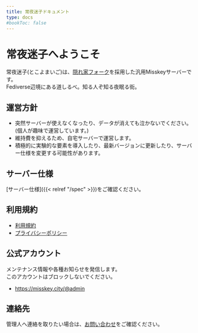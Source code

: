 ```yaml
---
title: 常夜迷子ドキュメント
type: docs
#bookToc: false
---
```


# 常夜迷子へようこそ

常夜迷子(とこよまいご)は、[隠れ家フォーク](https://github.com/hideki0403/kakurega.app/blob/dev-kakurega/docs/difference.md)を採用した汎用Misskeyサーバーです。  
Fediverse辺境にある道しるべ。知る人ぞ知る夜眠る街。  

## 運営方針

- 突然サーバーが使えなくなったり、データが消えても泣かないでください。(個人が趣味で運営しています。)
- 維持費を抑えるため、自宅サーバーで運営します。
- 積極的に実験的な要素を導入したり、最新バージョンに更新したり、サーバー仕様を変更する可能性があります。

## サーバー仕様

[サーバー仕様]({{< relref "/spec" >}})をご確認ください。

## 利用規約

- [利用規約](/rule)
- [プライバシーポリシー](/privacy)

## 公式アカウント

メンテナンス情報や各種お知らせを発信します。  
このアカウントはブロックしないでください。

- https://misskey.city/@admin

## 連絡先

管理人へ連絡を取りたい場合は、[お問い合わせ](/contact)をご確認ください。